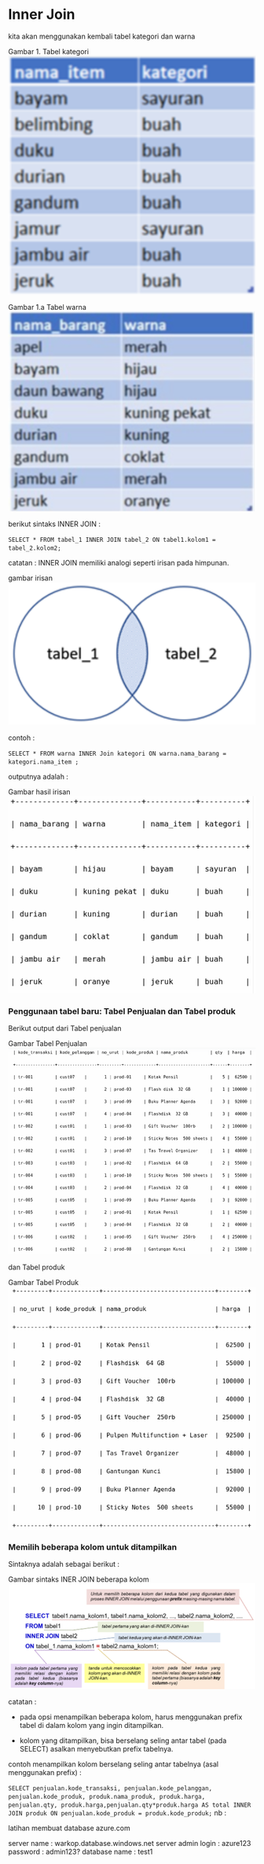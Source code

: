 # Inner Join

kita akan menggunakan kembali tabel kategori dan warna

Gambar 1. Tabel kategori
![gambar 1](/gambar1a.png)

Gambar 1.a Tabel warna
![gambar 1a](/gambar1.png)

berikut sintaks INNER JOIN :

`
SELECT * FROM tabel_1 INNER JOIN tabel_2 ON tabel1.kolom1 = tabel_2.kolom2;
`

catatan : INNER JOIN memiliki analogi seperti irisan pada himpunan.

gambar irisan
![gambar irisan](/irisan.png)

contoh :

`
SELECT * FROM warna INNER Join kategori ON warna.nama_barang = kategori.nama_item ;
`

outputnya adalah :

Gambar hasil irisan
![gambar output irisan](/output-irisan.png)

### Penggunaan tabel baru: Tabel Penjualan dan Tabel produk

Berikut output dari Tabel penjualan

Gambar Tabel Penjualan
![tabel penjualan](/tabel_penjualan.png)

dan Tabel produk

Gambar Tabel Produk
![tabel produk](/tabel_produk.png)

### Memilih beberapa kolom untuk ditampilkan

Sintaknya adalah sebagai berikut :

Gambar sintaks INER JOIN beberapa kolom
![Gambar sintak1](/sintak-innerjoin-kolomx.png)

catatan :

* pada opsi menampilkan beberapa kolom, harus menggunakan prefix tabel di dalam kolom yang ingin ditampilkan.

* kolom yang ditampilkan, bisa berselang seling antar tabel (pada SELECT) asalkan menyebutkan prefix tabelnya.

contoh menampilkan kolom berselang seling antar tabelnya (asal menggunakan prefix) :

`
SELECT penjualan.kode_transaksi, penjualan.kode_pelanggan, penjualan.kode_produk, produk.nama_produk, produk.harga, penjualan.qty, produk.harga,penjualan.qty*produk.harga AS total INNER JOIN produk ON penjualan.kode_produk = produk.kode_produk;
`
nb :

latihan membuat database azure.com

server name : warkop.database.windows.net
server admin login : azure123
password : admin123?
database name : test1

